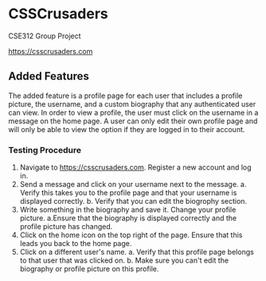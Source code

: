 # CSSCrusaders
CSE312 Group Project

https://csscrusaders.com

## Added Features
The added feature is a profile page for each user that includes a profile picture, the username, and a custom biography that any authenticated user can view. In order to view a profile, the user must click on the username in a message on the home page. A user can only edit their own profile page and will only be able to view the option if they are logged in to their account. 

### Testing Procedure
1. Navigate to https://csscrusaders.com. Register a new account and log in.
2. Send a message and click on your username next to the message.
    a. Verify this takes you to the profile page and that your username is displayed correctly.
    b. Verify that you can edit the biogrophy section.
5. Write something in the biography and save it. Change your profile picture.
    a.Ensure that the biography is displayed correctly and the profile picture has changed. 
7. Click on the home icon on the top right of the page. Ensure that this leads you back to the home page.
8. Click on a different user's name. 
    a. Verify that this profile page belongs to that user that was clicked on.
    b. Make sure you can't edit the biography or profile picture on this profile.
